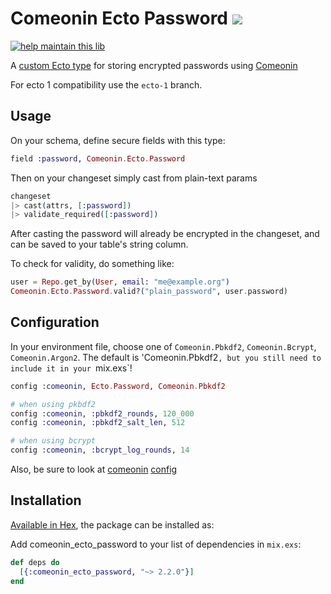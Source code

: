 # Comeonin Ecto Password <a href="https://travis-ci.org/vic/comeonin_ecto_password"><img src="https://travis-ci.org/vic/comeonin_ecto_password.svg"></a>

[![help maintain this lib](https://img.shields.io/badge/looking%20for%20maintainer-DM%20%40vborja-663399.svg)](https://twitter.com/vborja)

A [custom Ecto type](https://hexdocs.pm/ecto/Ecto.Type.html#summary) for storing encrypted passwords using [Comeonin](https://github.com/elixircnx/comeonin)

For ecto 1 compatibility use the `ecto-1` branch.

## Usage

On your schema, define secure fields with this type:

```elixir
field :password, Comeonin.Ecto.Password
```

Then on your changeset simply cast from plain-text params

```elixir
changeset
|> cast(attrs, [:password])
|> validate_required([:password])
```

After casting the password will already be encrypted
in the changeset, and can be saved to your table's
string column.

To check for validity, do something like:

```elixir
user = Repo.get_by(User, email: "me@example.org")
Comeonin.Ecto.Password.valid?("plain_password", user.password)
```

## Configuration

In your environment file, choose one of `Comeonin.Pbkdf2`, `Comeonin.Bcrypt`, `Comeonin.Argon2`.
The default is 'Comeonin.Pbkdf2`, but you still need to include it in your `mix.exs`!

```elixir
config :comeonin, Ecto.Password, Comeonin.Pbkdf2

# when using pkbdf2
config :comeonin, :pbkdf2_rounds, 120_000
config :comeonin, :pbkdf2_salt_len, 512

# when using bcrypt
config :comeonin, :bcrypt_log_rounds, 14
```

Also, be sure to look at [comeonin](https://github.com/elixircnx/comeonin#installation) [config](http://hexdocs.pm/comeonin/Comeonin.Config.html)

## Installation

[Available in Hex](https://hex.pm/packages/comeonin_ecto_password), the package can be installed as:

Add comeonin_ecto_password to your list of dependencies in `mix.exs`:

```elixir
def deps do
  [{:comeonin_ecto_password, "~> 2.2.0"}]
end
```
